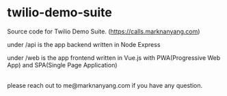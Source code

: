 # twilio-demo-suite

Source code for Twilio Demo Suite. (https://calls.marknanyang.com)

under /api is the app backend written in Node Express

under /web is the app frontend written in Vue.js with PWA(Progressive Web App) and SPA(Single Page Application)

<br>
please reach out to me@marknanyang.com if you have any question.
